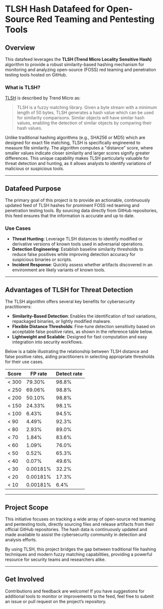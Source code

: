 # TLSH Hash Datafeed for Open-Source Red Teaming and Pentesting Tools

## Overview

This datafeed leverages the **TLSH (Trend Micro Locality Sensitive Hash)** algorithm to provide a robust similarity-based hashing mechanism for monitoring and analyzing open-source (FOSS) red teaming and penetration testing tools hosted on GitHub.

### What is TLSH?

[TLSH](https://github.com/trendmicro/tlsh) is described by Trend Micro as:

> TLSH is a fuzzy matching library. Given a byte stream with a minimum length of 50 bytes, TLSH generates a hash value which can be used for similarity comparisons. Similar objects will have similar hash values, enabling the detection of similar objects by comparing their hash values.

Unlike traditional hashing algorithms (e.g., SHA256 or MD5) which are designed for exact file matching, TLSH is specifically engineered to measure file similarity. The algorithm computes a "distance" score, where smaller values indicate closer similarity and larger scores signify greater differences. This unique capability makes TLSH particularly valuable for threat detection and hunting, as it allows analysts to identify variations of malicious or suspicious tools.

---

## Datafeed Purpose

The primary goal of this project is to provide an actionable, continuously updated feed of TLSH hashes for prominent FOSS red teaming and penetration testing tools. By sourcing data directly from GitHub repositories, this feed ensures that the information is accurate and up to date. 

### Use Cases

- **Threat Hunting**: Leverage TLSH distances to identify modified or derivative versions of known tools used in adversarial operations.
- **Detection Engineering**: Establish baseline similarity thresholds to reduce false positives while improving detection accuracy for suspicious binaries or scripts.
- **Incident Response**: Quickly assess whether artifacts discovered in an environment are likely variants of known tools.

---

## Advantages of TLSH for Threat Detection

The TLSH algorithm offers several key benefits for cybersecurity practitioners:

- **Similarity-Based Detection**: Enables the identification of tool variations, repackaged binaries, or lightly modified malware.
- **Flexible Distance Thresholds**: Fine-tune detection sensitivity based on acceptable false positive rates, as shown in the reference table below.
- **Lightweight and Scalable**: Designed for fast computation and easy integration into security workflows.

Below is a table illustrating the relationship between TLSH distance and false positive rates, aiding practitioners in selecting appropriate thresholds for their use cases.

| Score  | FP rate    | Detect rate |
|--------|------------|-------------|
| < 300  | 79.30%     | 98.8%       |
| < 250  | 69.06%     | 98.8%       |
| < 200  | 50.10%     | 98.8%       |
| < 150  | 24.33%     | 98.1%       |
| < 100  | 6.43%      | 94.5%       |
| < 90   | 4.49%      | 92.3%       |
| < 80   | 2.93%      | 89.0%       |
| < 70   | 1.84%      | 83.6%       |
| < 60   | 1.09%      | 76.0%       |
| < 50   | 0.52%      | 65.3%       |
| < 40   | 0.07%      | 49.6%       |
| < 30   | 0.00181%   | 32.2%       |
| < 20   | 0.00181%   | 17.3%       |
| < 10   | 0.00181%   | 6.4%        |

---

## Project Scope

This initiative focuses on tracking a wide array of open-source red teaming and pentesting tools, directly sourcing files and release artifacts from their official GitHub repositories. The hash data is continuously updated and made available to assist the cybersecurity community in detection and analysis efforts.

By using TLSH, this project bridges the gap between traditional file hashing techniques and modern fuzzy matching capabilities, providing a powerful resource for security teams and researchers alike.

---

## Get Involved

Contributions and feedback are welcome! If you have suggestions for additional tools to monitor or improvements to the feed, feel free to submit an issue or pull request on the project’s repository.
